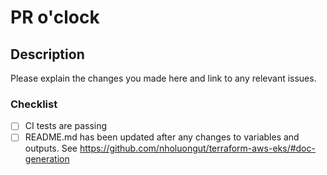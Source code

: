 # PR o'clock

## Description

Please explain the changes you made here and link to any relevant issues.

### Checklist

- [ ] CI tests are passing
- [ ] README.md has been updated after any changes to variables and outputs. See https://github.com/nholuongut/terraform-aws-eks/#doc-generation
